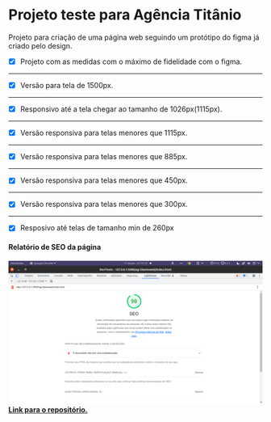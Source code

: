 # Projeto teste para Agência Titânio

Projeto para criação de uma página web seguindo 
um protótipo do figma já criado pelo design.

- [x] Projeto com as medidas com o máximo de fidelidade com o figma.
---
- [x] Versão para tela de 1500px.
---
- [x] Responsivo até a 
tela chegar ao tamanho de 1026px(1115px).
---
- [x] Versão responsiva para telas menores que 1115px.
---
- [x] Versão responsiva para telas menores que 885px.
---
- [x] Versão responsiva para telas menores que 450px.
---
- [x] Versão responsiva para telas menores que 300px.
---
- [x] Resposivo até telas de tamanho min de 260px
#### Relatório de SEO da página
![Relatório de SEO da página](./Relatorio/SEO.png)
[**Link para o repositório.**](https://github.com/Igor-Alex-Castro/ag-titanioweb)